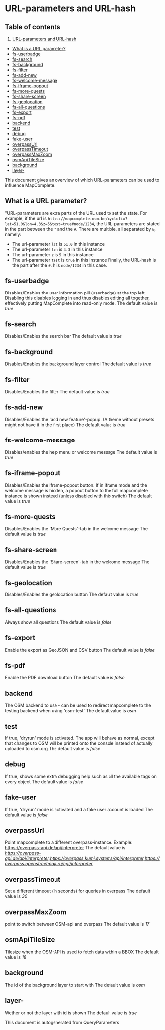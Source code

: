 

 URL-parameters and URL-hash 
=============================

 ## Table of contents

1. [URL-parameters and URL-hash](#url-parameters-and-url-hash)
  - [What is a URL parameter?](#what-is-a-url-parameter)
  - [fs-userbadge](#fs-userbadge)
  - [fs-search](#fs-search)
  - [fs-background](#fs-background)
  - [fs-filter](#fs-filter)
  - [fs-add-new](#fs-add-new)
  - [fs-welcome-message](#fs-welcome-message)
  - [fs-iframe-popout](#fs-iframe-popout)
  - [fs-more-quests](#fs-more-quests)
  - [fs-share-screen](#fs-share-screen)
  - [fs-geolocation](#fs-geolocation)
  - [fs-all-questions](#fs-all-questions)
  - [fs-export](#fs-export)
  - [fs-pdf](#fs-pdf)
  - [backend](#backend)
  - [test](#test)
  - [debug](#debug)
  - [fake-user](#fake-user)
  - [overpassUrl](#overpassurl)
  - [overpassTimeout](#overpasstimeout)
  - [overpassMaxZoom](#overpassmaxzoom)
  - [osmApiTileSize](#osmapitilesize)
  - [background](#background)
  - [layer-<layer-id>](#layer-<layer-id>)

 This document gives an overview of which URL-parameters can be used to influence MapComplete. 

 What is a URL parameter? 
--------------------------

 "URL-parameters are extra parts of the URL used to set the state. For example, if the url is `https://mapcomplete.osm.be/cyclofix?lat=51.0&lon=4.3&z=5&test=true#node/1234`, the URL-parameters are stated in the part between the `?` and the `#`. There are multiple, all separated by `&`, namely:  

  - The url-parameter `lat` is `51.0` in this instance
  - The url-parameter `lon` is `4.3` in this instance
  - The url-parameter `z` is `5` in this instance
  - The url-parameter `test` is `true` in this instance
 Finally, the URL-hash is the part after the `#`. It is `node/1234` in this case. 

 fs-userbadge 
--------------

 Disables/Enables the user information pill (userbadge) at the top left. Disabling this disables logging in and thus disables editing all together, effectively putting MapComplete into read-only mode. The default value is _true_ 

 fs-search 
-----------

 Disables/Enables the search bar The default value is _true_ 

 fs-background 
---------------

 Disables/Enables the background layer control The default value is _true_ 

 fs-filter 
-----------

 Disables/Enables the filter The default value is _true_ 

 fs-add-new 
------------

 Disables/Enables the 'add new feature'-popup. (A theme without presets might not have it in the first place) The default value is _true_ 

 fs-welcome-message 
--------------------

 Disables/enables the help menu or welcome message The default value is _true_ 

 fs-iframe-popout 
------------------

 Disables/Enables the iframe-popout button. If in iframe mode and the welcome message is hidden, a popout button to the full mapcomplete instance is shown instead (unless disabled with this switch) The default value is _true_ 

 fs-more-quests 
----------------

 Disables/Enables the 'More Quests'-tab in the welcome message The default value is _true_ 

 fs-share-screen 
-----------------

 Disables/Enables the 'Share-screen'-tab in the welcome message The default value is _true_ 

 fs-geolocation 
----------------

 Disables/Enables the geolocation button The default value is _true_ 

 fs-all-questions 
------------------

 Always show all questions The default value is _false_ 

 fs-export 
-----------

 Enable the export as GeoJSON and CSV button The default value is _false_ 

 fs-pdf 
--------

 Enable the PDF download button The default value is _false_ 

 backend 
---------

 The OSM backend to use - can be used to redirect mapcomplete to the testing backend when using 'osm-test' The default value is _osm_ 

 test 
------

 If true, 'dryrun' mode is activated. The app will behave as normal, except that changes to OSM will be printed onto the console instead of actually uploaded to osm.org The default value is _false_ 

 debug 
-------

 If true, shows some extra debugging help such as all the available tags on every object The default value is _false_ 

 fake-user 
-----------

 If true, 'dryrun' mode is activated and a fake user account is loaded The default value is _false_ 

 overpassUrl 
-------------

 Point mapcomplete to a different overpass-instance. Example: https://overpass-api.de/api/interpreter The default value is _https://overpass-api.de/api/interpreter,https://overpass.kumi.systems/api/interpreter,https://overpass.openstreetmap.ru/cgi/interpreter_ 

 overpassTimeout 
-----------------

 Set a different timeout (in seconds) for queries in overpass The default value is _30_ 

 overpassMaxZoom 
-----------------

  point to switch between OSM-api and overpass The default value is _17_ 

 osmApiTileSize 
----------------

 Tilesize when the OSM-API is used to fetch data within a BBOX The default value is _18_ 

 background 
------------

 The id of the background layer to start with The default value is _osm_ 

 layer-<layer-id> 
------------------

 Wether or not the layer with id <layer-id> is shown The default value is _true_ 

This document is autogenerated from QueryParameters